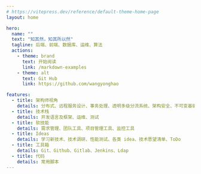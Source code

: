 ```yaml
---
# https://vitepress.dev/reference/default-theme-home-page
layout: home

hero:
  name: ""
  text: "知其然，知其所以然"
  tagline: 后端、前端、数据库、运维、算法
  actions:
    - theme: brand
      text: 开始阅读
      link: /markdown-examples
    - theme: alt	
      text: Git Hub
      link: https://github.com/wangyonghao

features:
  - title: 架构师视角
    details: 分布式、远程服务设计、事务处理、透明多级分流系统、架构安全、不可变基础设施、技术方法论
  - title: 技术栈
    details: 开发语言及框架、运维、测试
  - title: 软技能
    details: 需求管理、团队工具、项目管理工具、监控工具
  - title: Ideas
    details: 学习新技术、技术调研、性能测试、各类 idea、技术愿望清单、ToDo
  - title: 工具箱
    details: Git、Github、Gitlab、Jenkins、Ldap
  - title: 代码
    details: 常用脚本
---
```


